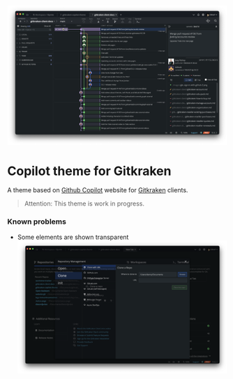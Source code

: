 ![Cover](./copilot-theme.png)

# Copilot theme for Gitkraken
A theme based on [Github Copilot](https://copilot.github.com/) website for [Gitkraken](https://gitkraken.com) clients.

> Attention: This theme is work in progress.

### Known problems
- Some elements are shown transparent ![clone menu](./theme-problem-transparency.png)